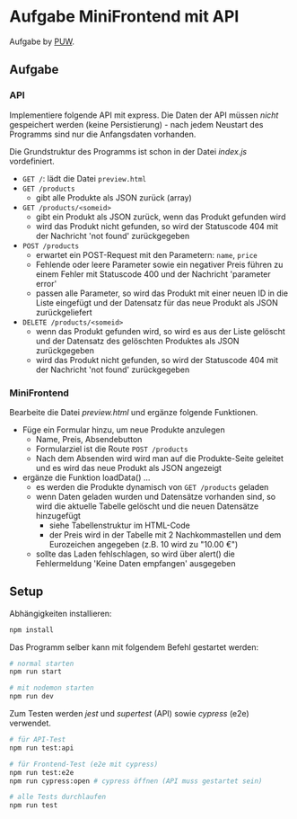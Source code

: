 # Aufgabe MiniFrontend mit API

Aufgabe by [PUW](https://github.com/spg-puw/).

## Aufgabe

### API

Implementiere folgende API mit express. Die Daten der API müssen *nicht* gespeichert werden (keine Persistierung) - nach jedem Neustart des Programms sind nur die Anfangsdaten vorhanden.

Die Grundstruktur des Programms ist schon in der Datei *index.js* vordefiniert.

* `GET /`: lädt die Datei `preview.html`
* `GET /products`
  * gibt alle Produkte als JSON zurück (array)
* `GET /products/<someid>`
  * gibt ein Produkt als JSON zurück, wenn das Produkt gefunden wird
  * wird das Produkt nicht gefunden, so wird der Statuscode 404 mit der Nachricht 'not found' zurückgegeben
* `POST /products`
  * erwartet ein POST-Request mit den Parametern: `name`, `price`
  * Fehlende oder leere Parameter sowie ein negativer Preis führen zu einem Fehler mit Statuscode 400 und der Nachricht 'parameter error'
  * passen alle Parameter, so wird das Produkt mit einer neuen ID in die Liste eingefügt und der Datensatz für das neue Produkt als JSON zurückgeliefert
* `DELETE /products/<someid>`
  * wenn das Produkt gefunden wird, so wird es aus der Liste gelöscht und der Datensatz des gelöschten Produktes als JSON zurückgegeben
  * wird das Produkt nicht gefunden, so wird der Statuscode 404 mit der Nachricht 'not found' zurückgegeben

### MiniFrontend

Bearbeite die Datei *preview.html* und ergänze folgende Funktionen.

* Füge ein Formular hinzu, um neue Produkte anzulegen
  * Name, Preis, Absendebutton
  * Formularziel ist die Route `POST /products`
  * Nach dem Absenden wird wird man auf die Produkte-Seite geleitet und es wird das neue Produkt als JSON angezeigt
* ergänze die Funktion loadData() ...
  * es werden die Produkte dynamisch von `GET /products` geladen
  * wenn Daten geladen wurden und Datensätze vorhanden sind, so wird die aktuelle Tabelle gelöscht und die neuen Datensätze hinzugefügt
    * siehe Tabellenstruktur im HTML-Code
    * der Preis wird in der Tabelle mit 2 Nachkommastellen und dem Eurozeichen angegeben (z.B. 10 wird zu "10.00 €")
  * sollte das Laden fehlschlagen, so wird über alert() die Fehlermeldung 'Keine Daten empfangen' ausgegeben

## Setup

Abhängigkeiten installieren:

```sh
npm install
```

Das Programm selber kann mit folgendem Befehl gestartet werden:

```sh
# normal starten
npm run start

# mit nodemon starten
npm run dev
```

Zum Testen werden *jest* und *supertest* (API) sowie *cypress* (e2e) verwendet.

```sh
# für API-Test
npm run test:api

# für Frontend-Test (e2e mit cypress)
npm run test:e2e
npm run cypress:open # cypress öffnen (API muss gestartet sein)

# alle Tests durchlaufen
npm run test
```